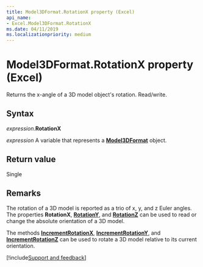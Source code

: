 ```yaml
---
title: Model3DFormat.RotationX property (Excel)
api_name:
- Excel.Model3DFormat.RotationX
ms.date: 04/11/2019
ms.localizationpriority: medium
---
```



# Model3DFormat.RotationX property (Excel)

Returns the x-angle of a 3D model object's rotation. Read/write.

## Syntax

_expression_.**RotationX**

_expression_ A variable that represents a **[Model3DFormat](Excel.Model3DFormat.md)** object.


## Return value

Single

## Remarks

The rotation of a 3D model is reported as a trio of x, y, and z Euler angles. The properties **RotationX**, **[RotationY](Excel.Model3DFormat.RotationY.md)**, and **[RotationZ](Excel.Model3DFormat.RotationZ.md)** can be used to read or change the absolute orientation of a 3D model.  

The methods **[IncrementRotationX](Excel.Model3DFormat.IncrementRotationX.md)**, **[IncrementRotationY](Excel.Model3DFormat.IncrementRotationY.md)**, and **[IncrementRotationZ](Excel.Model3DFormat.IncrementRotationZ.md)** can be used to rotate a 3D model relative to its current orientation.




[!include[Support and feedback](~/includes/feedback-boilerplate.md)]